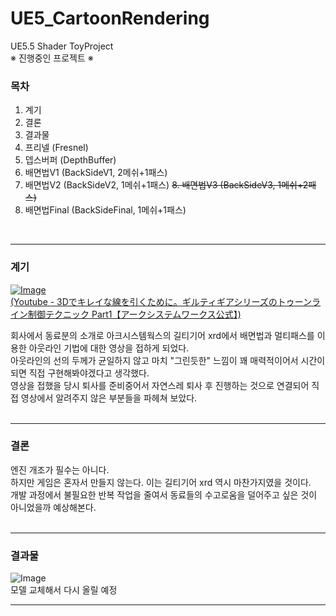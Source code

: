 # UE5_CartoonRendering
UE5.5 Shader ToyProject<br>
※ 진행중인 프로젝트 ※

### 목차
1. 계기
2. 결론
3. 결과물
4. 프리넬 (Fresnel)
5. 뎁스버퍼 (DepthBuffer)
6. 배면법V1 (BackSideV1, 2메쉬+1패스)
7. 배면법V2 (BackSideV2, 1메쉬+1패스)
~~8. 배면법V3 (BackSideV3, 1메쉬+2패스)~~
9. 배면법Final (BackSideFinal, 1메쉬+1패스)
<br>

---
### 계기
[![Image](https://github.com/user-attachments/assets/5b48908a-0470-4fc8-a12c-dce7b92a9e0a)](https://youtu.be/AZ_9ifeR518?si=LJRelBTPW4V4kJvF)<br>
[(Youtube - 3Dでキレイな線を引くために。ギルティギアシリーズのトゥーンライン制御テクニック Part1【アークシステムワークス公式】)](https://youtu.be/AZ_9ifeR518?si=LJRelBTPW4V4kJvF)

회사에서 동료분의 소개로 아크시스템웍스의 길티기어 xrd에서 배면법과 멀티패스를 이용한 아웃라인 기법에 대한 영상을 접하게 되었다.<br>
아웃라인의 선의 두께가 균일하지 않고 마치 "그린듯한" 느낌이 꽤 매력적이어서 시간이 되면 직접 구현해봐야겠다고 생각했다.<br>
영상을 접했을 당시 퇴사를 준비중어서 자연스레 퇴사 후 진행하는 것으로 연결되어 직접 영상에서 알려주지 않은 부분들을 파헤쳐 보았다.<br>
<br>

---
### 결론
엔진 개조가 필수는 아니다.<br>
하지만 게임은 혼자서 만들지 않는다. 이는 길티기어 xrd 역시 마찬가지였을 것이다.<br>
개발 과정에서 불필요한 반복 작업을 줄여서 동료들의 수고로움을 덜어주고 싶은 것이 아니었을까 예상해본다.<br>
<br>

---

### 결과물
![Image](https://github.com/user-attachments/assets/29617f40-9b0f-4ce5-9965-3be4ede73fc4)<br>
모델 교체해서 다시 올릴 예정
<br>

---
